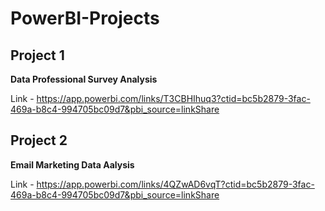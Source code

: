 # PowerBI-Projects

## Project 1 

**Data Professional Survey Analysis**

Link - https://app.powerbi.com/links/T3CBHIhuq3?ctid=bc5b2879-3fac-469a-b8c4-994705bc09d7&pbi_source=linkShare


## Project 2 

**Email Marketing Data Aalysis**

Link - https://app.powerbi.com/links/4QZwAD6vqT?ctid=bc5b2879-3fac-469a-b8c4-994705bc09d7&pbi_source=linkShare
